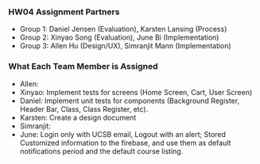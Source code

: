 ### HW04 Assignment Partners

- Group 1: Daniel Jensen (Evaluation), Karsten Lansing (Process)
- Group 2: Xinyao Song (Evaluation), June Bi (Implementation)
- Group 3: Allen Hu (Design/UX), Simranjit Mann (Implementation)

### What Each Team Member is Assigned 

- Allen: 
- Xinyao: Implement tests for screens (Home Screen, Cart, User Screen)  
- Daniel: Implement unit tests for components (Background Register, Header Bar, Class, Class Register, etc). 
- Karsten: Create a design document
- Simranjit:
- June: Login only with UCSB email, Logout with an alert; Stored Customized information to the firebase, and use them as default notifications period and the default course listing.
